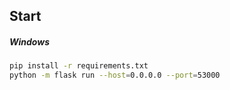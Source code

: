 <!--
 * @Descripttion: 
 * @version: 
 * @Author: 王远昭
 * @Date: 2023-02-01 21:06:29
 * @LastEditors: 王远昭
 * @LastEditTime: 2023-02-02 15:59:28
-->
## Start

##### Windows

```sh
pip install -r requirements.txt
python -m flask run --host=0.0.0.0 --port=53000
```